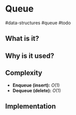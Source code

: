 # Queue
#data-structures #queue #todo

## What is it?
## Why is it used?
## Complexity
- **Enqueue (insert):** $O(1)$
- **Dequeue (delete):** $O(1)$

## Implementation